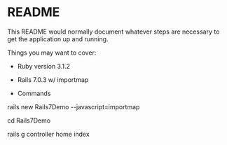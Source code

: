 # README

This README would normally document whatever steps are necessary to get the
application up and running.

Things you may want to cover:

* Ruby version 3.1.2

* Rails 7.0.3 w/ importmap

* Commands

rails new Rails7Demo --javascript=importmap

cd Rails7Demo

rails g controller home index

